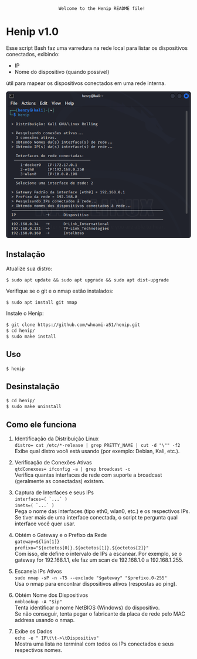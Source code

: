 						Welcome to the Henip README file!    

Henip v1.0
=============
Esse script Bash faz uma varredura na rede local para listar os dispositivos conectados, exibindo:

- IP
- Nome do dispositivo (quando possível)

útil para mapear os dispositivos conectados em uma rede interna.  

![descrição](/henip.png)  

Instalação
-----------

Atualize sua distro:
 
    $ sudo apt update && sudo apt upgrade && sudo apt dist-upgrade

Verifique se o git e o nmap estão instalados:
 
    $ sudo apt install git nmap

Instale o Henip:

    $ git clone https://github.com/whoami-a51/henip.git
    $ cd henip/
    $ sudo make install
    
Uso
----

    $ henip

Desinstalação
--------------

    $ cd henip/
    $ sudo make uninstall  


Como ele funciona
-----------

1. Identificação da Distribuição Linux  
```distro= cat /etc/*-release | grep PRETTY_NAME | cut -d "\"" -f2```  
Exibe qual distro você está usando (por exemplo: Debian, Kali, etc.).  

2. Verificação de Conexões Ativas  
```qtdConexoes= ifconfig -a | grep broadcast -c```  
Verifica quantas interfaces de rede com suporte a broadcast (geralmente as conectadas) existem.    

3. Captura de Interfaces e seus IPs  
```interfaces=( `...` )```  
```inets=( `...` )```  
Pega o nome das interfaces (tipo eth0, wlan0, etc.) e os respectivos IPs.  
Se tiver mais de uma interface conectada, o script te pergunta qual interface você quer usar.  

4. Obtém o Gateway e o Prefixo da Rede  
```gateway=${lin[1]}```  
```prefixo="${octetos[0]}.${octetos[1]}.${octetos[2]}"```  
Com isso, ele define o intervalo de IPs a escanear. Por exemplo, se o gateway for 192.168.1.1, ele faz um scan de 192.168.1.0 a 192.168.1.255.  

5. Escaneia IPs Ativos  
```sudo nmap -sP -n -T5 --exclude "$gateway" "$prefixo.0-255"```  
Usa o nmap para encontrar dispositivos ativos (respostas ao ping).  

6. Obtém Nome dos Dispositivos  
```nmblookup -A "$ip"```  
Tenta identificar o nome NetBIOS (Windows) do dispositivo.  
Se não conseguir, tenta pegar o fabricante da placa de rede pelo MAC address usando o nmap.

8. Exibe os Dados  
```echo -e " IP\t\t->\tDispositivo"```  
Mostra uma lista no terminal com todos os IPs conectados e seus respectivos nomes.
